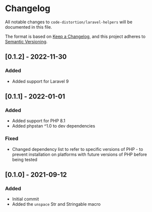 # Changelog

All notable changes to `code-distortion/laravel-helpers` will be documented in this file.

The format is based on [Keep a Changelog](https://keepachangelog.com/en/1.0.0/), and this project adheres to [Semantic Versioning](https://semver.org/spec/v2.0.0.html).



## [0.1.2] - 2022-11-30

### Added
- Added support for Laravel 9



## [0.1.1] - 2022-01-01

### Added
- Added support for PHP 8.1
- Added phpstan ^1.0 to dev dependencies

### Fixed
- Changed dependency list to refer to specific versions of PHP - to prevent installation on platforms with future versions of PHP before being tested



## [0.1.0] - 2021-09-12

### Added
- Initial commit
- Added the `unspace` Str and Stringable macro
